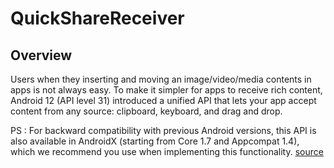# QuickShareReceiver

## Overview
Users when they inserting and moving an image/video/media contents in apps is not always easy. To make it simpler for apps to receive rich content, Android 12 (API level 31) introduced a unified API that lets your app accept content from any source: clipboard, keyboard, and drag and drop.

PS : For backward compatibility with previous Android versions, this API is also available in AndroidX (starting from Core 1.7 and Appcompat 1.4), which we recommend you use when implementing this functionality. [source](https://developer.android.com/guide/topics/input/receive-rich-content) 
